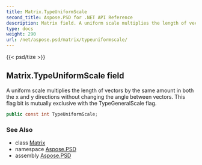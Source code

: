 ```yaml
---
title: Matrix.TypeUniformScale
second_title: Aspose.PSD for .NET API Reference
description: Matrix field. A uniform scale multiplies the length of vectors by the same amount in both the x and y directions without changing the angle between vectors. This flag bit is mutually exclusive with the TypeGeneralScale flag
type: docs
weight: 290
url: /net/aspose.psd/matrix/typeuniformscale/
---
```

{{< psd/tize >}}
## Matrix.TypeUniformScale field

A uniform scale multiplies the length of vectors by the same amount in both the x and y directions without changing the angle between vectors. This flag bit is mutually exclusive with the TypeGeneralScale flag.

```csharp
public const int TypeUniformScale;
```

### See Also

* class [Matrix](../)
* namespace [Aspose.PSD](../../../aspose.psd/)
* assembly [Aspose.PSD](../../../)


